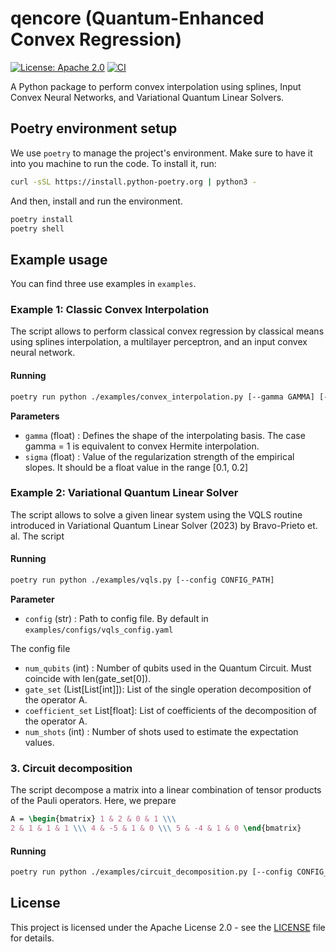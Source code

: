 # qencore (Quantum-Enhanced Convex Regression)

 [![License: Apache 2.0](https://img.shields.io/github/license/saltstack/salt)](https://opensource.org/license/apache-2-0) [![CI](https://github.com/jucgonzalezes/qencore/actions/workflows/ci.yml/badge.svg)](https://github.com/jucgonzalezes/qencore/actions/workflows/ci.yml)
 

A Python package to perform convex interpolation using splines, Input Convex 
Neural Networks, and Variational Quantum Linear Solvers.

## Poetry environment setup

We use `poetry` to manage the project's environment. Make sure to have it 
into you machine to run the code. To install it, run:

```bash
curl -sSL https://install.python-poetry.org | python3 -
```
And then, install and run the environment.

```bash
poetry install
poetry shell
```

## Example usage 

You can find three use examples in `examples`. 

### Example 1: Classic Convex Interpolation

The script allows to perform classical convex regression by classical means 
using splines interpolation, a multilayer perceptron, and an input convex
neural network. 

#### Running 

```sh
poetry run python ./examples/convex_interpolation.py [--gamma GAMMA] [--sigma SIGMA]
```

**Parameters**

- `gamma` (float) : Defines the shape of the interpolating basis. The case gamma = 1 is equivalent to convex Hermite interpolation.
- `sigma` (float) : Value of the regularization strength of the empirical slopes. It should be a
        float value in the range [0.1, 0.2]
        

### Example 2: Variational Quantum Linear Solver

The script allows to solve a given linear system using the VQLS routine introduced in 
Variational Quantum Linear Solver (2023) by Bravo-Prieto et. al. The script 

#### Running 

```sh
poetry run python ./examples/vqls.py [--config CONFIG_PATH]
```

**Parameter**

- `config` (str) : Path to config file. By default in `examples/configs/vqls_config.yaml`

The config file 

- `num_qubits` (int) : Number of qubits used in the Quantum Circuit. Must coincide with len(gate_set[0]).
- `gate_set` (List[List[int]]): List of the single operation decomposition of the operator A. 
- `coefficient_set` List[float]: List of coefficients of the decomposition of the operator A.
- `num_shots` (int) : Number of shots used to estimate the expectation values.


### 3. Circuit decomposition

The script decompose a matrix into a linear combination of tensor products of
the Pauli operators. Here, we prepare 
```tex
A = \begin{bmatrix} 1 & 2 & 0 & 1 \\\ 
2 & 1 & 1 & 1 \\\ 4 & -5 & 1 & 0 \\\ 5 & -4 & 1 & 0 \end{bmatrix}
```

 #### Running 

```sh
poetry run python ./examples/circuit_decomposition.py [--config CONFIG_PATH]
```

## License

This project is licensed under the Apache License 2.0 - see the [LICENSE](LICENSE)
file for details.
